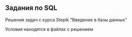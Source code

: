 ## Задания по SQL
Решения задач с курса Stepik "Введение в базы данных"

Условия находятся в файлах с решением
